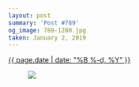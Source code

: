 ```yaml
---
layout: post
summary: 'Post #789'
og_image: 789-1280.jpg
taken: January 2, 2019
---
```


<div class="post">
 <time>
  <a href="/789">
   {{ page.date | date: "%B %-d, %Y" }}
  </a>
 </time>
 <a href="/789">
  <figure data-taken="1/2/2019">
   <img sizes="(min-width: 700px) 50vw, calc(100vw - 2rem)" src="{{ site.assets_url }}/789-640.jpg" srcset="{{ site.assets_url }}/789-320.jpg 320w, {{ site.assets_url }}/789-640.jpg 640w, {{ site.assets_url }}/789-960.jpg 960w, {{ site.assets_url }}/789-1280.jpg 1280w"/>
  </figure>
 </a>
</div>
